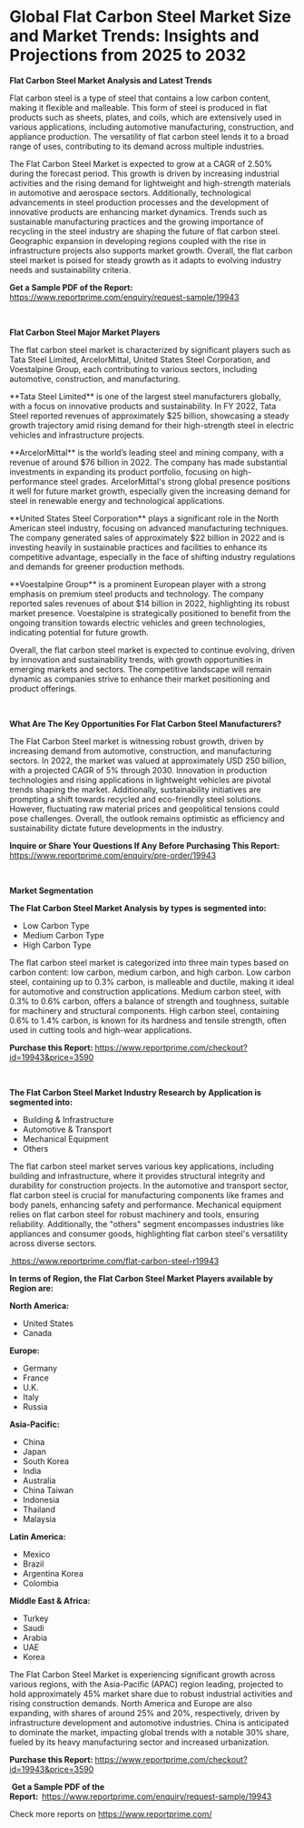 <p><h1>Global Flat Carbon Steel Market Size and Market Trends: Insights and Projections from 2025 to 2032</h1></p><p><strong>Flat Carbon Steel Market Analysis and Latest Trends</strong></p>
<p><p>Flat carbon steel is a type of steel that contains a low carbon content, making it flexible and malleable. This form of steel is produced in flat products such as sheets, plates, and coils, which are extensively used in various applications, including automotive manufacturing, construction, and appliance production. The versatility of flat carbon steel lends it to a broad range of uses, contributing to its demand across multiple industries.</p><p>The Flat Carbon Steel Market is expected to grow at a CAGR of 2.50% during the forecast period. This growth is driven by increasing industrial activities and the rising demand for lightweight and high-strength materials in automotive and aerospace sectors. Additionally, technological advancements in steel production processes and the development of innovative products are enhancing market dynamics. Trends such as sustainable manufacturing practices and the growing importance of recycling in the steel industry are shaping the future of flat carbon steel. Geographic expansion in developing regions coupled with the rise in infrastructure projects also supports market growth. Overall, the flat carbon steel market is poised for steady growth as it adapts to evolving industry needs and sustainability criteria.</p></p>
<p><strong>Get a Sample PDF of the Report:&nbsp;</strong> <a href="https://www.reportprime.com/enquiry/request-sample/19943?utm_campaign=2888&utm_medium=2&utm_source=Github&utm_content=ia&utm_term=17032025&utm_id=flat-carbon-steel">https://www.reportprime.com/enquiry/request-sample/19943</a></p>
<p>&nbsp;</p>
<p><strong>Flat Carbon Steel Major Market Players</strong></p>
<p><p>The flat carbon steel market is characterized by significant players such as Tata Steel Limited, ArcelorMittal, United States Steel Corporation, and Voestalpine Group, each contributing to various sectors, including automotive, construction, and manufacturing.</p><p>**Tata Steel Limited** is one of the largest steel manufacturers globally, with a focus on innovative products and sustainability. In FY 2022, Tata Steel reported revenues of approximately $25 billion, showcasing a steady growth trajectory amid rising demand for their high-strength steel in electric vehicles and infrastructure projects.</p><p>**ArcelorMittal** is the world’s leading steel and mining company, with a revenue of around $76 billion in 2022. The company has made substantial investments in expanding its product portfolio, focusing on high-performance steel grades. ArcelorMittal's strong global presence positions it well for future market growth, especially given the increasing demand for steel in renewable energy and technological applications.</p><p>**United States Steel Corporation** plays a significant role in the North American steel industry, focusing on advanced manufacturing techniques. The company generated sales of approximately $22 billion in 2022 and is investing heavily in sustainable practices and facilities to enhance its competitive advantage, especially in the face of shifting industry regulations and demands for greener production methods.</p><p>**Voestalpine Group** is a prominent European player with a strong emphasis on premium steel products and technology. The company reported sales revenues of about $14 billion in 2022, highlighting its robust market presence. Voestalpine is strategically positioned to benefit from the ongoing transition towards electric vehicles and green technologies, indicating potential for future growth.</p><p>Overall, the flat carbon steel market is expected to continue evolving, driven by innovation and sustainability trends, with growth opportunities in emerging markets and sectors. The competitive landscape will remain dynamic as companies strive to enhance their market positioning and product offerings.</p></p>
<p>&nbsp;</p>
<p><strong>What Are The Key Opportunities For Flat Carbon Steel Manufacturers?</strong></p>
<p><p>The Flat Carbon Steel market is witnessing robust growth, driven by increasing demand from automotive, construction, and manufacturing sectors. In 2022, the market was valued at approximately USD 250 billion, with a projected CAGR of 5% through 2030. Innovation in production technologies and rising applications in lightweight vehicles are pivotal trends shaping the market. Additionally, sustainability initiatives are prompting a shift towards recycled and eco-friendly steel solutions. However, fluctuating raw material prices and geopolitical tensions could pose challenges. Overall, the outlook remains optimistic as efficiency and sustainability dictate future developments in the industry.</p></p>
<p><strong>Inquire or Share Your Questions If Any Before Purchasing This Report:</strong> <a href="https://www.reportprime.com/enquiry/pre-order/19943?utm_campaign=2888&utm_medium=2&utm_source=Github&utm_content=ia&utm_term=17032025&utm_id=flat-carbon-steel">https://www.reportprime.com/enquiry/pre-order/19943</a></p>
<p>&nbsp;</p>
<p><strong>Market Segmentation</strong></p>
<p><strong>The Flat Carbon Steel Market Analysis by types is segmented into:</strong></p>
<p><ul><li>Low Carbon Type</li><li>Medium Carbon Type</li><li>High Carbon Type</li></ul></p>
<p><p>The flat carbon steel market is categorized into three main types based on carbon content: low carbon, medium carbon, and high carbon. Low carbon steel, containing up to 0.3% carbon, is malleable and ductile, making it ideal for automotive and construction applications. Medium carbon steel, with 0.3% to 0.6% carbon, offers a balance of strength and toughness, suitable for machinery and structural components. High carbon steel, containing 0.6% to 1.4% carbon, is known for its hardness and tensile strength, often used in cutting tools and high-wear applications.</p></p>
<p><strong>Purchase this Report:&nbsp;</strong><a href="https://www.reportprime.com/checkout?id=19943&price=3590&utm_campaign=2888&utm_medium=2&utm_source=Github&utm_content=ia&utm_term=17032025&utm_id=flat-carbon-steel">https://www.reportprime.com/checkout?id=19943&price=3590</a></p>
<p>&nbsp;</p>
<p><strong>The Flat Carbon Steel Market Industry Research by Application is segmented into:</strong></p>
<p><ul><li>Building & Infrastructure</li><li>Automotive & Transport</li><li>Mechanical Equipment</li><li>Others</li></ul></p>
<p><p>The flat carbon steel market serves various key applications, including building and infrastructure, where it provides structural integrity and durability for construction projects. In the automotive and transport sector, flat carbon steel is crucial for manufacturing components like frames and body panels, enhancing safety and performance. Mechanical equipment relies on flat carbon steel for robust machinery and tools, ensuring reliability. Additionally, the "others" segment encompasses industries like appliances and consumer goods, highlighting flat carbon steel's versatility across diverse sectors.</p></p>
<p><a href="https://www.reportprime.com/flat-carbon-steel-r19943?utm_campaign=2888&utm_medium=2&utm_source=Github&utm_content=ia&utm_term=17032025&utm_id=flat-carbon-steel">&nbsp;https://www.reportprime.com/flat-carbon-steel-r19943</a></p>
<p><strong>In terms of Region, the Flat Carbon Steel Market Players available by Region are:</strong></p>
<p>
    <p> <strong> North America: </strong>
        <ul>
            <li>United States</li>
            <li>Canada</li>
        </ul>
        </p> 
    <p> <strong> Europe: </strong>
        <ul>
            <li>Germany</li>
            <li>France</li>
            <li>U.K.</li>
            <li>Italy</li>
            <li>Russia</li>
        </ul>
        </p> 
    <p> <strong> Asia-Pacific: </strong>
        <ul>
            <li>China</li>
            <li>Japan</li>
            <li>South Korea</li>
            <li>India</li>
            <li>Australia</li>
            <li>China Taiwan</li>
            <li>Indonesia</li>
            <li>Thailand</li>
            <li>Malaysia</li>
        </ul>
        </p> 
    <p> <strong> Latin America: </strong>
        <ul>
            <li>Mexico</li>
            <li>Brazil</li>
            <li>Argentina Korea</li>
            <li>Colombia</li>
        </ul>
        </p> 
    <p> <strong> Middle East & Africa: </strong>
        <ul>
            <li>Turkey</li>
            <li>Saudi</li>
            <li>Arabia</li>
            <li>UAE</li>
            <li>Korea</li>
        </ul>
    </p>
    </p>
<p><p>The Flat Carbon Steel Market is experiencing significant growth across various regions, with the Asia-Pacific (APAC) region leading, projected to hold approximately 45% market share due to robust industrial activities and rising construction demands. North America and Europe are also expanding, with shares of around 25% and 20%, respectively, driven by infrastructure development and automotive industries. China is anticipated to dominate the market, impacting global trends with a notable 30% share, fueled by its heavy manufacturing sector and increased urbanization.</p></p>
<p><strong>Purchase this Report: </strong><a href="https://www.reportprime.com/checkout?id=19943&price=3590&utm_campaign=2888&utm_medium=2&utm_source=Github&utm_content=ia&utm_term=17032025&utm_id=flat-carbon-steel">https://www.reportprime.com/checkout?id=19943&price=3590</a></p>
<p>&nbsp;<strong>Get a Sample PDF of the Report:&nbsp;&nbsp;</strong><a href="https://www.reportprime.com/enquiry/request-sample/19943?utm_campaign=2888&utm_medium=2&utm_source=Github&utm_content=ia&utm_term=17032025&utm_id=flat-carbon-steel">https://www.reportprime.com/enquiry/request-sample/19943</a></p>
<p><strong></strong></p>
<p>Check more reports on <a href="https://www.reportprime.com/?utm_campaign=2888&utm_medium=2&utm_source=Github&utm_content=ia&utm_term=17032025&utm_id=flat-carbon-steel">https://www.reportprime.com/</a></p>